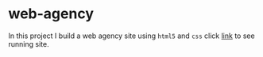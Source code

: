 # web-agency
In this project I build a web agency site using `html5` and `css`
click [link](https://bocas-web-agency.netlify.app/) to see running site.

